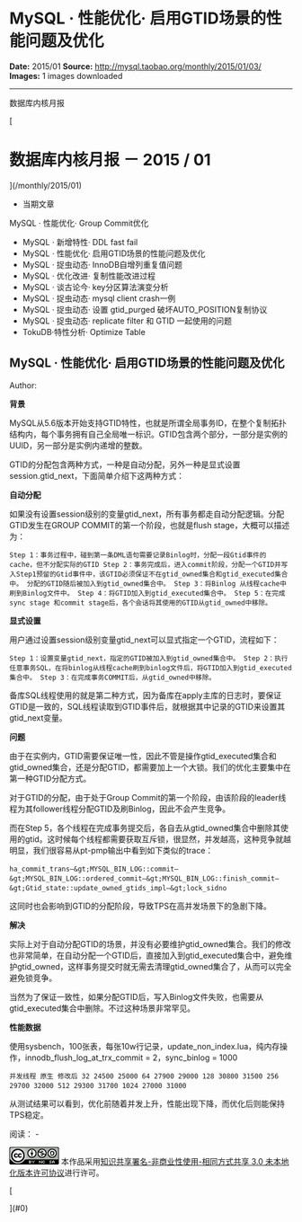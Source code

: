 # MySQL · 性能优化· 启用GTID场景的性能问题及优化

**Date:** 2015/01
**Source:** http://mysql.taobao.org/monthly/2015/01/03/
**Images:** 1 images downloaded

---

数据库内核月报

 [
 # 数据库内核月报 － 2015 / 01
 ](/monthly/2015/01)

 * 当期文章

 MySQL · 性能优化· Group Commit优化
* MySQL · 新增特性· DDL fast fail
* MySQL · 性能优化· 启用GTID场景的性能问题及优化
* MySQL · 捉虫动态· InnoDB自增列重复值问题
* MySQL · 优化改进· 复制性能改进过程
* MySQL · 谈古论今· key分区算法演变分析
* MySQL · 捉虫动态· mysql client crash一例
* MySQL · 捉虫动态· 设置 gtid_purged 破坏AUTO_POSITION复制协议
* MySQL · 捉虫动态· replicate filter 和 GTID 一起使用的问题
* TokuDB·特性分析· Optimize Table

 ## MySQL · 性能优化· 启用GTID场景的性能问题及优化 
 Author: 

 **背景**

MySQL从5.6版本开始支持GTID特性，也就是所谓全局事务ID，在整个复制拓扑结构内，每个事务拥有自己全局唯一标识。GTID包含两个部分，一部分是实例的UUID，另一部分是实例内递增的整数。

GTID的分配包含两种方式，一种是自动分配，另外一种是显式设置session.gtid_next，下面简单介绍下这两种方式：

**自动分配**

如果没有设置session级别的变量gtid_next，所有事务都走自动分配逻辑。分配GTID发生在GROUP COMMIT的第一个阶段，也就是flush stage，大概可以描述为：

`Step 1：事务过程中，碰到第一条DML语句需要记录Binlog时，分配一段Gtid事件的cache，但不分配实际的GTID
Step 2：事务完成后，进入commit阶段，分配一个GTID并写入Step1预留的Gtid事件中，该GTID必须保证不在gtid_owned集合和gtid_executed集合中。 分配的GTID随后被加入到gtid_owned集合中。
Step 3：将Binlog 从线程cache中刷到Binlog文件中。
Step 4：将GTID加入到gtid_executed集合中。
Step 5：在完成sync stage 和commit stage后，各个会话将其使用的GTID从gtid_owned中移除。
`

**显式设置**

用户通过设置session级别变量gtid_next可以显式指定一个GTID，流程如下：

`Step 1：设置变量gtid_next，指定的GTID被加入到gtid_owned集合中。
Step 2：执行任意事务SQL，在将binlog从线程cache刷到binlog文件后，将GTID加入到gtid_executed集合中。
Step 3：在完成事务COMMIT后，从gtid_owned中移除。
`

备库SQL线程使用的就是第二种方式，因为备库在apply主库的日志时，要保证GTID是一致的，SQL线程读取到GTID事件后，就根据其中记录的GTID来设置其gtid_next变量。

**问题**

由于在实例内，GTID需要保证唯一性，因此不管是操作gtid_executed集合和gtid_owned集合，还是分配GTID，都需要加上一个大锁。我们的优化主要集中在第一种GTID分配方式。

对于GTID的分配，由于处于Group Commit的第一个阶段，由该阶段的leader线程为其follower线程分配GTID及刷Binlog，因此不会产生竞争。

而在Step 5，各个线程在完成事务提交后，各自去从gtid_owned集合中删除其使用的gtid。这时候每个线程都需要获取互斥锁，很显然，并发越高，这种竞争就越明显，我们很容易从pt-pmp输出中看到如下类似的trace：

`ha_commit_trans—&gt;MYSQL_BIN_LOG::commit—&gt;MYSQL_BIN_LOG::ordered_commit—&gt;MYSQL_BIN_LOG::finish_commit—&gt;Gtid_state::update_owned_gtids_impl—&gt;lock_sidno
`

这同时也会影响到GTID的分配阶段，导致TPS在高并发场景下的急剧下降。

**解决**

实际上对于自动分配GTID的场景，并没有必要维护gtid_owned集合。我们的修改也非常简单，在自动分配一个GTID后，直接加入到gtid_executed集合中，避免维护gtid_owned，这样事务提交时就无需去清理gtid_owned集合了，从而可以完全避免锁竞争。

当然为了保证一致性，如果分配GTID后，写入Binlog文件失败，也需要从gtid_executed集合中删除。不过这种场景非常罕见。

**性能数据**

使用sysbench，100张表，每张10w行记录，update_non_index.lua，纯内存操作，innodb_flush_log_at_trx_commit = 2，sync_binlog = 1000

`并发线程 原生 修改后
32 24500 25000
64 27900 29000
128 30800 31500
256 29700 32000
512 29300 31700
1024 27000 31000
`

从测试结果可以看到，优化前随着并发上升，性能出现下降，而优化后则能保持TPS稳定。

 阅读： - 

[![知识共享许可协议](.img/8232d49bd3e9_88x31.png)](http://creativecommons.org/licenses/by-nc-sa/3.0/)
本作品采用[知识共享署名-非商业性使用-相同方式共享 3.0 未本地化版本许可协议](http://creativecommons.org/licenses/by-nc-sa/3.0/)进行许可。

 [

 ](#0)
